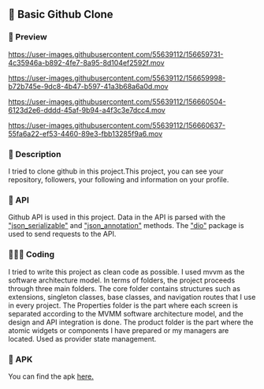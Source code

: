 ## 📱 Basic Github Clone

### 🔎 Preview

https://user-images.githubusercontent.com/55639112/156659731-4c35946a-b892-4fe7-8a95-8d104ef2592f.mov

https://user-images.githubusercontent.com/55639112/156659998-b72b745e-9dc8-4b47-b597-41a3b68a6a0d.mov

https://user-images.githubusercontent.com/55639112/156660504-6123d2e6-dddd-45af-9b94-a4f3c3e7dcc4.mov

https://user-images.githubusercontent.com/55639112/156660637-55fa6a22-ef53-4460-89e3-fbb13285f9a6.mov

### 📁 Description
I tried to clone github in this project.This project, you can see your repository, followers, your following and information on your profile.

### 📶 API
Github API is used in this project. Data in the API is parsed with the ["json_serializable"](https://pub.dev/packages/json_serializable) and ["json_annotation"](https://pub.dev/packages/json_annotation) methods. The ["dio"](https://pub.dev/packages/dio) package is used to send requests to the API.


### 🧑🏻‍💻 Coding
I tried to write this project as clean code as possible. I used mvvm as the software architecture model. In terms of folders, the project proceeds through three main folders. The core folder contains structures such as extensions, singleton classes, base classes, and navigation routes that I use in every project. The Properties folder is the part where each screen is separated according to the MVMM software architecture model, and the design and API integration is done. The product folder is the part where the atomic widgets or components I have prepared or my managers are located. Used as provider state management.


### 🎁 APK
You can find the apk [here.](https://www.mediafire.com/file/fja9rnfngp7vapn/app-release.apk/file)
